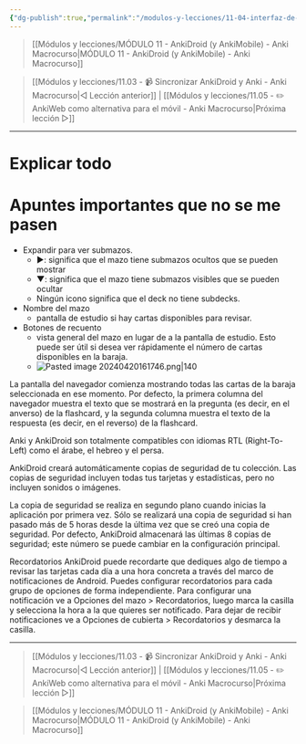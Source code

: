 ```yaml
---
{"dg-publish":true,"permalink":"/modulos-y-lecciones/11-04-interfaz-de-anki-droid-anki-macrocurso/","noteIcon":"","updated":"2024-05-22T21:33:09.999+02:00"}
---
```



> [[Módulos y lecciones/MÓDULO 11 - AnkiDroid (y AnkiMobile) - Anki Macrocurso\|MÓDULO 11 - AnkiDroid (y AnkiMobile) - Anki Macrocurso]]

> [[Módulos y lecciones/11.03 - 📹 Sincronizar AnkiDroid y Anki - Anki Macrocurso\|◁ Lección anterior]] | [[Módulos y lecciones/11.05 - ✏️ AnkiWeb como alternativa para el móvil - Anki Macrocurso\|Próxima lección ▷]]

---

# Explicar todo

# Apuntes importantes que no se me pasen
- Expandir para ver submazos.
	- ▶: significa que el mazo tiene submazos ocultos que se pueden mostrar
	- ▼:  significa que el mazo tiene submazos visibles que se pueden ocultar
	- Ningún icono significa que el deck no tiene subdecks.
- Nombre del mazo
	- pantalla de estudio si hay cartas disponibles para revisar.
- Botones de recuento
	- vista general del mazo en lugar de a la pantalla de estudio. Esto puede ser útil si desea ver rápidamente el número de cartas disponibles en la baraja.
	- ![Pasted image 20240420161746.png|140](/img/user/ANEXOS/Pasted%20image%2020240420161746.png)

La pantalla del navegador comienza mostrando todas las cartas de la baraja seleccionada en ese momento. Por defecto, la primera columna del navegador muestra el texto que se mostrará en la pregunta (es decir, en el anverso) de la flashcard, y la segunda columna muestra el texto de la respuesta (es decir, en el reverso) de la flashcard.

Anki y AnkiDroid son totalmente compatibles con idiomas RTL (Right-To-Left) como el árabe, el hebreo y el persa.

AnkiDroid creará automáticamente copias de seguridad de tu colección. Las copias de seguridad incluyen todas tus tarjetas y estadísticas, pero no incluyen sonidos o imágenes.

La copia de seguridad se realiza en segundo plano cuando inicias la aplicación por primera vez. Sólo se realizará una copia de seguridad si han pasado más de 5 horas desde la última vez que se creó una copia de seguridad. Por defecto, AnkiDroid almacenará las últimas 8 copias de seguridad; este número se puede cambiar en la configuración principal.

Recordatorios
AnkiDroid puede recordarte que dediques algo de tiempo a revisar las tarjetas cada día a una hora concreta a través del marco de notificaciones de Android. Puedes configurar recordatorios para cada grupo de opciones de forma independiente. Para configurar una notificación ve a Opciones del mazo > Recordatorios, luego marca la casilla y selecciona la hora a la que quieres ser notificado. Para dejar de recibir notificaciones ve a Opciones de cubierta > Recordatorios y desmarca la casilla.


---

> [[Módulos y lecciones/11.03 - 📹 Sincronizar AnkiDroid y Anki - Anki Macrocurso\|◁ Lección anterior]] | [[Módulos y lecciones/11.05 - ✏️ AnkiWeb como alternativa para el móvil - Anki Macrocurso\|Próxima lección ▷]]

> [[Módulos y lecciones/MÓDULO 11 - AnkiDroid (y AnkiMobile) - Anki Macrocurso\|MÓDULO 11 - AnkiDroid (y AnkiMobile) - Anki Macrocurso]]